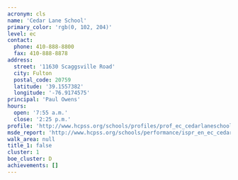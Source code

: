 ```yaml
---
acronym: cls
name: 'Cedar Lane School'
primary_color: 'rgb(0, 102, 204)'
level: ec
contact:
  phone: 410-888-8800
  fax: 410-888-8878
address:
  street: '11630 Scaggsville Road'
  city: Fulton
  postal_code: 20759
  latitude: '39.1557382'
  longitude: '-76.9174575'
principal: 'Paul Owens'
hours:
  open: '7:55 a.m.'
  close: '2:25 p.m.'
profile: 'http://www.hcpss.org/schools/profiles/prof_ec_cedarlaneschool.pdf'
msde_report: 'http://www.hcpss.org/schools/performance/ispr_en_ec_cedarlaneschool.pdf'
walk_area: null
title_1: false
cluster: 1
boe_cluster: D
achievements: []
---
```


